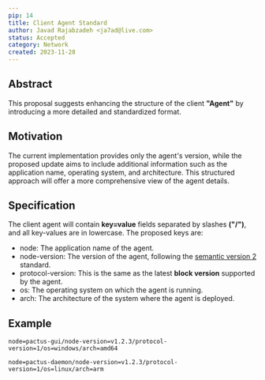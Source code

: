 ```yaml
---
pip: 14
title: Client Agent Standard
author: Javad Rajabzadeh <ja7ad@live.com>
status: Accepted
category: Network
created: 2023-11-28
---
```


## Abstract

This proposal suggests enhancing the structure of the client **"Agent"** by introducing a more detailed and standardized format.

## Motivation

The current implementation provides only the agent's version, while the proposed update aims to include additional information such as the application name, operating system, and architecture. This structured approach will offer a more comprehensive view of the agent details.

## Specification

The client agent will contain **key=value** fields separated by slashes **("/")**, and all key-values are in lowercase. The proposed keys are:

- node: The application name of the agent.
- node-version: The version of the agent, following the [semantic version 2](https://semver.org/spec/v2.0.0.html) standard.
- protocol-version: This is the same as the latest **block version** supported by the agent.
- os: The operating system on which the agent is running.
- arch: The architecture of the system where the agent is deployed.

## Example

```text
node=pactus-gui/node-version=v1.2.3/protocol-version=1/os=windows/arch=amd64

node=pactus-daemon/node-version=v1.2.3/protocol-version=1/os=linux/arch=arm
```
